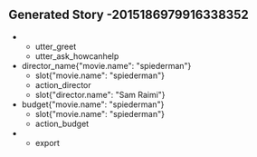 ## Generated Story -2015186979916338352
* 
    - utter_greet
    - utter_ask_howcanhelp
* director_name{"movie.name": "spiederman"}
    - slot{"movie.name": "spiederman"}
    - action_director
    - slot{"director.name": "Sam Raimi"}
* budget{"movie.name": "spiederman"}
    - slot{"movie.name": "spiederman"}
    - action_budget
* 
    - export

